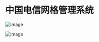 # 中国电信网格管理系统

![image](https://cloud.githubusercontent.com/assets/2216750/11888274/a197a08c-a576-11e5-8acb-ea680f635240.png)

![image](https://cloud.githubusercontent.com/assets/2216750/11888336/369b075a-a577-11e5-973d-a256891df577.png)
